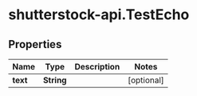 # shutterstock-api.TestEcho

## Properties
Name | Type | Description | Notes
------------ | ------------- | ------------- | -------------
**text** | **String** |  | [optional] 


